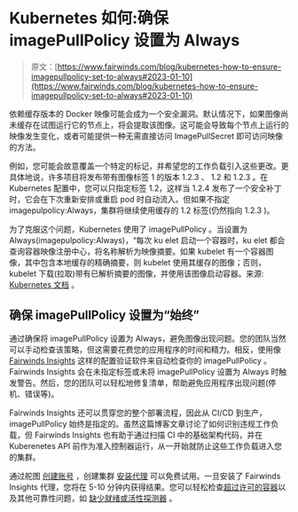 # Kubernetes 如何:确保 imagePullPolicy 设置为 Always

> 原文：[https://www.fairwinds.com/blog/kubernetes-how-to-ensure-imagepullpolicy-set-to-always#2023-01-10](https://www.fairwinds.com/blog/kubernetes-how-to-ensure-imagepullpolicy-set-to-always#2023-01-10)

 依赖缓存版本的 Docker 映像可能会成为一个安全漏洞。默认情况下，如果图像尚未缓存在试图运行它的节点上，将会提取该图像。这可能会导致每个节点上运行的映像发生变化，或者可能提供一种无需直接访问 ImagePullSecret 即可访问映像的方法。

例如，您可能会故意覆盖一个特定的标记，并希望您的工作负载引入这些更改。更具体地说，许多项目将发布带有图像标签 1 的版本 1.2.3 、 1.2 和 1.2.3 。在 Kubernetes 配置中，您可以只指定标签 1.2，这样当 1.2.4 发布了一个安全补丁时，它会在下次重新安排或重启 pod 时自动流入。但如果不指定imagepulpolicy:Always，集群将继续使用缓存的 1.2 标签(仍然指向 1.2.3 )。

为了克服这个问题，Kubernetes 使用了 imagePullPolicy 。当设置为 Always(imagepulpolicy:Always)，“每次 ku elet 启动一个容器时，ku elet 都会查询容器映像注册中心，将名称解析为映像摘要。如果 kubelet 有一个容器图像，其中包含本地缓存的精确摘要，则 kubelet 使用其缓存的图像；否则，kubelet 下载(拉取)带有已解析摘要的图像，并使用该图像启动容器。来源: [Kubernetes 文档](https://kubernetes.io/docs/concepts/configuration/overview/#container-images) 。

## 确保 imagePullPolicy 设置为“始终”

通过确保将 imagePullPolicy 设置为 Always，避免图像出现问题。您的团队当然可以手动检查该策略，但这需要花费您的应用程序的时间和精力。相反，使用像 [Fairwinds Insights](/insights) 这样的配置验证软件来自动检查你的 imagePullPolicy 。Fairwinds Insights 会在未指定标签或未将 imagePullPolicy 设置为 Always 时触发警告。然后，您的团队可以轻松地修复清单，帮助避免应用程序出现问题(停机、错误等)。

Fairwinds Insights 还可以贯穿您的整个部署流程，因此从 CI/CD 到生产， imagePullPolicy 始终是指定的。虽然这篇博客文章讨论了如何识别违规工作负载，但 Fairwinds Insights 也有助于通过扫描 CI 中的基础架构代码，并在 Kuberenetes API 前作为准入控制器运行，从一开始就防止这些工作负载进入您的集群。

通过舵图 [创建账号](/insights-pricing) ，创建集群 [安装代理](https://www.youtube.com/watch?v=QYwNmtJc5no) 可以免费试用。一旦安装了 Fairwinds Insights 代理，您将在 5-10 分钟内获得结果。您可以轻松检查[超过许可的容器](/blog/how-to-identify-over-permissioned-containers)以及其他可靠性问题，如 [缺少就绪或活性探测器](https://www.fairwinds.com/blog/how-to-identify-missing-readiness-probes-in-kubernetes) 。
